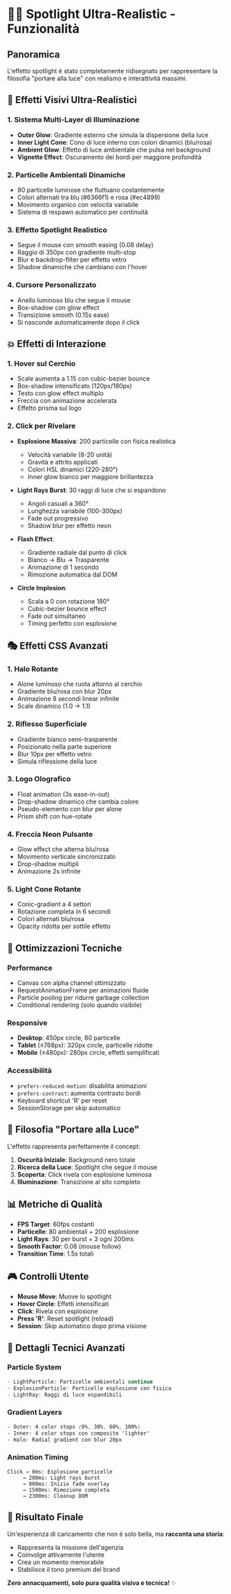 # 🔦✨ Spotlight Ultra-Realistic - Funzionalità

## Panoramica
L'effetto spotlight è stato completamente ridisegnato per rappresentare la filosofia "portare alla luce" con realismo e interattività massimi.

## 🎨 Effetti Visivi Ultra-Realistici

### 1. **Sistema Multi-Layer di Illuminazione**
- **Outer Glow**: Gradiente esterno che simula la dispersione della luce
- **Inner Light Cone**: Cono di luce interno con colori dinamici (blu/rosa)
- **Ambient Glow**: Effetto di luce ambientale che pulsa nel background
- **Vignette Effect**: Oscuramento dei bordi per maggiore profondità

### 2. **Particelle Ambientali Dinamiche**
- 80 particelle luminose che fluttuano costantemente
- Colori alternati tra blu (#6366f1) e rosa (#ec4899)
- Movimento organico con velocità variabile
- Sistema di respawn automatico per continuità

### 3. **Effetto Spotlight Realistico**
- Segue il mouse con smooth easing (0.08 delay)
- Raggio di 350px con gradiente multi-stop
- Blur e backdrop-filter per effetto vetro
- Shadow dinamiche che cambiano con l'hover

### 4. **Cursore Personalizzato**
- Anello luminoso blu che segue il mouse
- Box-shadow con glow effect
- Transizione smooth (0.15s ease)
- Si nasconde automaticamente dopo il click

## 💥 Effetti di Interazione

### 1. **Hover sul Cerchio**
- Scale aumenta a 1.15 con cubic-bezier bounce
- Box-shadow intensificato (120px/180px)
- Testo con glow effect multiplo
- Freccia con animazione accelerata
- Effetto prisma sul logo

### 2. **Click per Rivelare**
- **Esplosione Massiva**: 200 particelle con fisica realistica
  - Velocità variabile (8-20 unità)
  - Gravità e attrito applicati
  - Colori HSL dinamici (220-280°)
  - Inner glow bianco per maggiore brillantezza

- **Light Rays Burst**: 30 raggi di luce che si espandono
  - Angoli casuali a 360°
  - Lunghezza variabile (100-300px)
  - Fade out progressivo
  - Shadow blur per effetto neon

- **Flash Effect**: 
  - Gradiente radiale dal punto di click
  - Bianco → Blu → Trasparente
  - Animazione di 1 secondo
  - Rimozione automatica dal DOM

- **Circle Implosion**:
  - Scala a 0 con rotazione 180°
  - Cubic-bezier bounce effect
  - Fade out simultaneo
  - Timing perfetto con esplosione

## 🎭 Effetti CSS Avanzati

### 1. **Halo Rotante**
- Alone luminoso che ruota attorno al cerchio
- Gradiente blu/rosa con blur 20px
- Animazione 8 secondi linear infinite
- Scale dinamico (1.0 → 1.1)

### 2. **Riflesso Superficiale**
- Gradiente bianco semi-trasparente
- Posizionato nella parte superiore
- Blur 10px per effetto vetro
- Simula riflessione della luce

### 3. **Logo Olografico**
- Float animation (3s ease-in-out)
- Drop-shadow dinamico che cambia colore
- Pseudo-elemento con blur per alone
- Prism shift con hue-rotate

### 4. **Freccia Neon Pulsante**
- Glow effect che alterna blu/rosa
- Movimento verticale sincronizzato
- Drop-shadow multipli
- Animazione 2s infinite

### 5. **Light Cone Rotante**
- Conic-gradient a 4 settori
- Rotazione completa in 6 secondi
- Colori alternati blu/rosa
- Opacity ridotta per sottile effetto

## 🔧 Ottimizzazioni Tecniche

### Performance
- Canvas con alpha channel ottimizzato
- RequestAnimationFrame per animazioni fluide
- Particle pooling per ridurre garbage collection
- Conditional rendering (solo quando visibile)

### Responsive
- **Desktop**: 450px circle, 80 particelle
- **Tablet** (≤768px): 320px circle, particelle ridotte
- **Mobile** (≤480px): 280px circle, effetti semplificati

### Accessibilità
- `prefers-reduced-motion`: disabilita animazioni
- `prefers-contrast`: aumenta contrasto bordi
- Keyboard shortcut 'R' per reset
- SessionStorage per skip automatico

## 🎯 Filosofia "Portare alla Luce"

L'effetto rappresenta perfettamente il concept:

1. **Oscurità Iniziale**: Background nero totale
2. **Ricerca della Luce**: Spotlight che segue il mouse
3. **Scoperta**: Click rivela con esplosione luminosa
4. **Illuminazione**: Transizione al sito completo

## 📊 Metriche di Qualità

- **FPS Target**: 60fps costanti
- **Particelle**: 80 ambientali + 200 esplosione
- **Light Rays**: 30 per burst + 3 ogni 200ms
- **Smooth Factor**: 0.08 (mouse follow)
- **Transition Time**: 1.5s totali

## 🎮 Controlli Utente

- **Mouse Move**: Muove lo spotlight
- **Hover Circle**: Effetti intensificati
- **Click**: Rivela con esplosione
- **Press 'R'**: Reset spotlight (reload)
- **Session**: Skip automatico dopo prima visione

## 🌟 Dettagli Tecnici Avanzati

### Particle System
```javascript
- LightParticle: Particelle ambientali continue
- ExplosionParticle: Particelle esplosione con fisica
- LightRay: Raggi di luce espandibili
```

### Gradient Layers
```css
- Outer: 4 color stops (0%, 30%, 60%, 100%)
- Inner: 4 color stops con composite 'lighter'
- Halo: Radial gradient con blur 20px
```

### Animation Timing
```
Click → 0ms: Esplosione particelle
     → 200ms: Light rays burst
     → 800ms: Inizio fade overlay
     → 1500ms: Rimozione completa
     → 2300ms: Cleanup DOM
```

## 🚀 Risultato Finale

Un'esperienza di caricamento che non è solo bella, ma **racconta una storia**:
- Rappresenta la missione dell'agenzia
- Coinvolge attivamente l'utente
- Crea un momento memorabile
- Stabilisce il tono premium del brand

**Zero annacquamenti, solo pura qualità visiva e tecnica!** ✨
